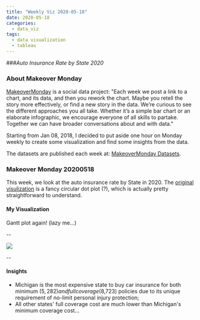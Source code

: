 ```yaml
---
title: "Weekly Viz 2020-05-18"
date: 2020-05-18
categories:
  - data_viz
tags:
  - data visualization
  - tableau
---
```


###*Auto Insurance Rate by State 2020*


### About Makeover Monday

[MakeoverMonday](http://www.makeovermonday.co.uk/) is a social data project:
"Each week we post a link to a chart, and its data, and then you rework the chart.
Maybe you retell the story more effectively, or find a new story in the data.
We’re curious to see the different approaches you all take. Whether it’s a simple bar chart or an elaborate infographic, we encourage everyone of all skills to partake.
Together we can have broader conversations about and with data."

Starting from Jan 08, 2018, I decided to put aside one hour on Monday weekly to create some visualization and find some insights from the data.

The datasets are published each week at: [MakeoverMonday Datasets](http://www.makeovermonday.co.uk/data/).

### Makeover Monday 20200518

This week, we look at the auto insurance rate by State in 2020. The [original visulization](https://howmuch.net/articles/car-insurance-rates-in-2020) is a fancy circular dot plot (?), which is actually pretty straightforward to understand.  

#### My Visualization

Gantt plot again! (lazy me...)  

--  

<div class='tableauPlaceholder' id='viz1589850946650' style='position: relative'>
<noscript><a href='#'>
  <img alt=' ' src='https:&#47;&#47;public.tableau.com&#47;static&#47;images&#47;Ma&#47;MakeOverMonday2020518AutoInsuranceRatebyState2020&#47;AutoInsuranceRate2020&#47;1_rss.png' style='border: none' />
</a></noscript>
<object class='tableauViz'  style='display:none;'>
  <param name='host_url' value='https%3A%2F%2Fpublic.tableau.com%2F' />
  <param name='embed_code_version' value='3' />
  <param name='site_root' value='' />
  <param name='name' value='MakeOverMonday2020518AutoInsuranceRatebyState2020&#47;AutoInsuranceRate2020' />
  <param name='tabs' value='no' />
  <param name='toolbar' value='yes' />
  <param name='static_image' value='https:&#47;&#47;public.tableau.com&#47;static&#47;images&#47;Ma&#47;MakeOverMonday2020518AutoInsuranceRatebyState2020&#47;AutoInsuranceRate2020&#47;1.png' />
  <param name='animate_transition' value='yes' />
  <param name='display_static_image' value='yes' />
  <param name='display_spinner' value='yes' />
  <param name='display_overlay' value='yes' />
  <param name='display_count' value='yes' />
</object></div>      
<script type='text/javascript'>              
  var divElement = document.getElementById('viz1589850946650');         
  var vizElement = divElement.getElementsByTagName('object')[0];              
  if ( divElement.offsetWidth > 800 ) { vizElement.style.width='1000px';vizElement.style.height='627px';} else if ( divElement.offsetWidth > 500 ) { vizElement.style.width='1000px';vizElement.style.height='627px';} else { vizElement.style.width='100%';vizElement.style.height='877px';}            
  var scriptElement = document.createElement('script');            
  scriptElement.src = 'https://public.tableau.com/javascripts/api/viz_v1.js';            
  vizElement.parentNode.insertBefore(scriptElement, vizElement);            
</script>
  
  
--  

#### Insights
* Michigan is the most expensive state to buy car insurance for both minimum ($5,282) and full coverage ($8,723) policies due to its unique requirement of no-limit personal injury protection;  
* All other states' full coverage cost are much lower than Michigan's minimum coverage cost...  

